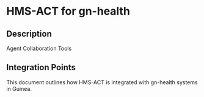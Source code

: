 # HMS-ACT for gn-health

## Description

Agent Collaboration Tools

## Integration Points

This document outlines how HMS-ACT is integrated with gn-health systems in Guinea.
